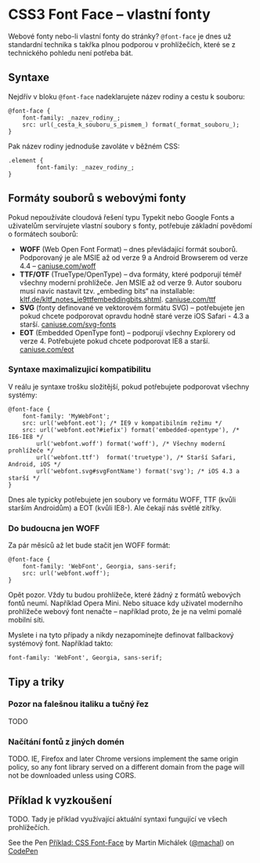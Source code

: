 CSS3 Font Face – vlastní fonty
==============================

Webové fonty nebo-li vlastní fonty do stránky? `@font-face` je dnes už standardní technika s takřka plnou podporou v prohlížečích, které se z technického pohledu není potřeba bát.

Syntaxe
-------

Nejdřív v bloku `@font-face` nadeklarujete název rodiny a cestu k souboru:

	@font-face {
		font-family: _nazev_rodiny_;
		src: url(_cesta_k_souboru_s_pismem_) format(_format_souboru_);
	}

Pak název rodiny jednoduše zavoláte v běžném CSS:
	
	.element {
			font-family: _nazev_rodiny_;
	}


Formáty souborů s webovými fonty
--------------------------------

Pokud nepoužíváte cloudová řešení typu Typekit nebo Google Fonts a uživatelům servírujete vlastní soubory s fonty, potřebuje základní povědomí o formátech souborů:

* **WOFF** (Web Open Font Format) – dnes převládající formát souborů. Podporovaný je ale MSIE až od verze 9 a Android Browserem od verze 4.4 – [caniuse.com/woff](http://caniuse.com/woff)
* **TTF/OTF** (TrueType/OpenType) – dva formáty, které podporují téměř všechny moderní prohlížeče. Jen MSIE až od verze 9. Autor souboru musí navíc nastavit tzv. „embeding bits“ na installable: [kltf.de/kltf_notes_ie9ttfembeddingbits.shtml](http://kltf.de/kltf_notes_ie9ttfembeddingbits.shtml). [caniuse.com/ttf](http://caniuse.com/ttf)
* **SVG** (fonty definované ve vektorovém formátu SVG) – potřebujete jen pokud chcete podporovat opravdu hodně staré verze iOS Safari - 4.3 a starší. [caniuse.com/svg-fonts](http://caniuse.com/svg-fonts)
* **EOT** (Embedded OpenType font) – podporují všechny Explorery od verze 4. Potřebujete pokud chcete podporovat IE8 a starší. [caniuse.com/eot](http://caniuse.com/eot)

### Syntaxe maximalizujicí kompatibilitu

V reálu je syntaxe trošku složitější, pokud potřebujete podporovat všechny systémy:

	@font-face {
		font-family: 'MyWebFont';
		src: url('webfont.eot'); /* IE9 v kompatibilním režimu */
		src: url('webfont.eot?#iefix') format('embedded-opentype'), /* IE6-IE8 */
			url('webfont.woff') format('woff'), /* Všechny moderní prohlížeče */
			url('webfont.ttf')  format('truetype'), /* Starší Safari, Android, iOS */
			url('webfont.svg#svgFontName') format('svg'); /* iOS 4.3 a starší */
	}

Dnes ale typicky potřebujete jen soubory ve formátu WOFF, TTF (kvůli starším Androidům) a EOT (kvůli IE8-). Ale čekají nás světlé zítřky.

### Do budoucna jen WOFF

Za pár měsíců až let bude stačit jen WOFF formát:

	@font-face {
		font-family: 'WebFont', Georgia, sans-serif;
		src: url('webfont.woff');
	}


Opět pozor. Vždy tu budou prohlížeče, které žádný z formátů webových fontů neumí. Například Opera Mini. Nebo situace kdy uživatel moderního prohlížeče webový font nenačte – například proto, že je na velmi pomalé mobilní síti.

Myslete i na tyto případy a nikdy nezapomínejte definovat fallbackový systémový font. Například takto:

	font-family: 'WebFont', Georgia, sans-serif;


Tipy a triky
------

### Pozor na falešnou italiku a tučný řez

TODO

### Načítání fontů z jiných domén

TODO. IE, Firefox and later Chrome versions implement the same origin policy, so any font library served on a different domain from the page will not be downloaded unless using CORS.


Příklad k vyzkoušení
--------------------

TODO. Tady je příklad využívající aktuální syntaxi fungující ve všech prohlížečích.

<p data-height="182" data-theme-id="502" data-slug-hash="aLeGg" data-user="machal" data-default-tab="result" class='codepen'>See the Pen <a href='http://codepen.io/machal/pen/aLeGg'>Příklad: CSS Font-Face</a> by Martin Michálek (<a href='http://codepen.io/machal'>@machal</a>) on <a href='http://codepen.io'>CodePen</a></p>
<script async src="http://codepen.io/assets/embed/ei.js"></script>

